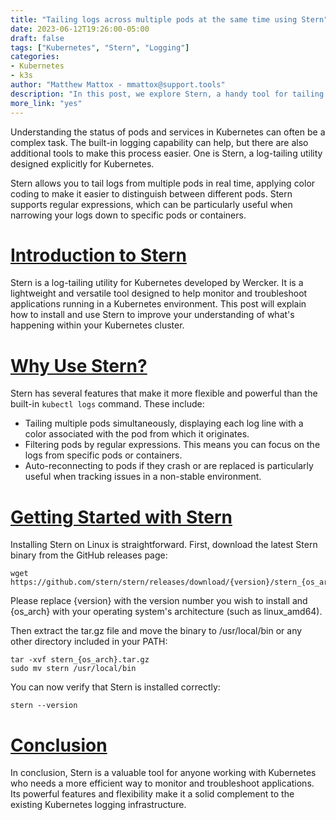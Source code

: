 ```yaml
---
title: "Tailing logs across multiple pods at the same time using Stern"
date: 2023-06-12T19:26:00-05:00
draft: false
tags: ["Kubernetes", "Stern", "Logging"]
categories:
- Kubernetes
- k3s
author: "Matthew Mattox - mmattox@support.tools"
description: "In this post, we explore Stern, a handy tool for tailing logs in a Kubernetes environment."
more_link: "yes"
---
```


Understanding the status of pods and services in Kubernetes can often be a complex task. The built-in logging capability can help, but there are also additional tools to make this process easier. One is Stern, a log-tailing utility designed explicitly for Kubernetes.

Stern allows you to tail logs from multiple pods in real time, applying color coding to make it easier to distinguish between different pods. Stern supports regular expressions, which can be particularly useful when narrowing your logs down to specific pods or containers.

<!--more-->

# [Introduction to Stern](#introduction-to-stern)
Stern is a log-tailing utility for Kubernetes developed by Wercker. It is a lightweight and versatile tool designed to help monitor and troubleshoot applications running in a Kubernetes environment. This post will explain how to install and use Stern to improve your understanding of what's happening within your Kubernetes cluster.

# [Why Use Stern?](#why-use-stern)
Stern has several features that make it more flexible and powerful than the built-in `kubectl logs` command. These include:

- Tailing multiple pods simultaneously, displaying each log line with a color associated with the pod from which it originates.
- Filtering pods by regular expressions. This means you can focus on the logs from specific pods or containers.
- Auto-reconnecting to pods if they crash or are replaced is particularly useful when tracking issues in a non-stable environment.

# [Getting Started with Stern](#getting-started-with-stern)
Installing Stern on Linux is straightforward. First, download the latest Stern binary from the GitHub releases page:

```
wget https://github.com/stern/stern/releases/download/{version}/stern_{os_arch}.tar.gz
```

Please replace {version} with the version number you wish to install and {os_arch} with your operating system's architecture (such as linux_amd64).

Then extract the tar.gz file and move the binary to /usr/local/bin or any other directory included in your PATH:

```
tar -xvf stern_{os_arch}.tar.gz
sudo mv stern /usr/local/bin
```

You can now verify that Stern is installed correctly:

```
stern --version
```

# [Conclusion](#conclusion)
In conclusion, Stern is a valuable tool for anyone working with Kubernetes who needs a more efficient way to monitor and troubleshoot applications. Its powerful features and flexibility make it a solid complement to the existing Kubernetes logging infrastructure.
